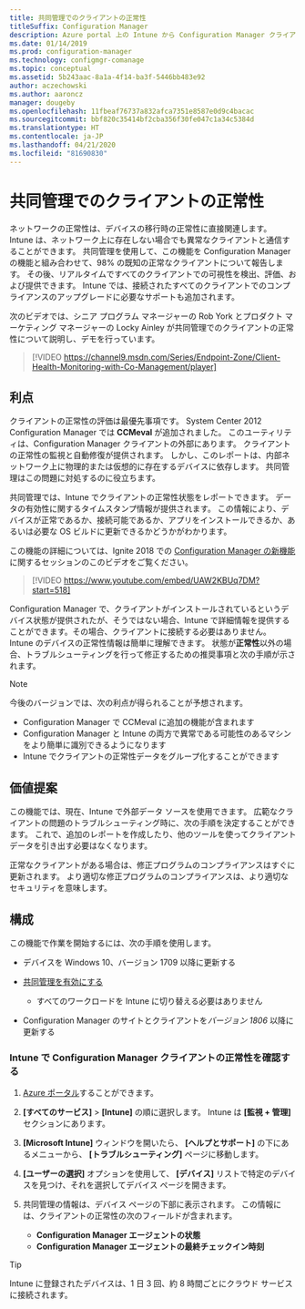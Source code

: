 ```yaml
---
title: 共同管理でのクライアントの正常性
titleSuffix: Configuration Manager
description: Azure portal 上の Intune から Configuration Manager クライアントの正常性を把握する
ms.date: 01/14/2019
ms.prod: configuration-manager
ms.technology: configmgr-comanage
ms.topic: conceptual
ms.assetid: 5b243aac-8a1a-4f14-ba3f-5446bb483e92
author: aczechowski
ms.author: aaroncz
manager: dougeby
ms.openlocfilehash: 11fbeaf76737a832afca7351e8587e0d9c4bacac
ms.sourcegitcommit: bbf820c35414bf2cba356f30fe047c1a34c5384d
ms.translationtype: HT
ms.contentlocale: ja-JP
ms.lasthandoff: 04/21/2020
ms.locfileid: "81690830"
---
```

# <a name="client-health-with-co-management"></a>共同管理でのクライアントの正常性

ネットワークの正常性は、デバイスの移行時の正常性に直接関連します。 Intune は、ネットワーク上に存在しない場合でも異常なクライアントと通信することができます。 共同管理を使用して、この機能を Configuration Manager の機能と組み合わせて、98% の既知の正常なクライアントについて報告します。 その後、リアルタイムですべてのクライアントでの可視性を検出、評価、および提供できます。 Intune では、接続されたすべてのクライアントでのコンプライアンスのアップグレードに必要なサポートも追加されます。

次のビデオでは、シニア プログラム マネージャーの Rob York とプロダクト マーケティング マネージャーの Locky Ainley が共同管理でのクライアントの正常性について説明し、デモを行っています。

> [!VIDEO https://channel9.msdn.com/Series/Endpoint-Zone/Client-Health-Monitoring-with-Co-Management/player]



## <a name="benefits"></a>利点

クライアントの正常性の評価は最優先事項です。 System Center 2012 Configuration Manager では **CCMeval** が追加されました。 このユーティリティは、Configuration Manager クライアントの外部にあります。 クライアントの正常性の監視と自動修復が提供されます。 しかし、このレポートは、内部ネットワーク上に物理的または仮想的に存在するデバイスに依存します。 共同管理はこの問題に対処するのに役立ちます。

共同管理では、Intune でクライアントの正常性状態をレポートできます。 データの有効性に関するタイムスタンプ情報が提供されます。 この情報により、デバイスが正常であるか、接続可能であるか、アプリをインストールできるか、あるいは必要な OS ビルドに更新できるかどうかがわかります。 

この機能の詳細については、Ignite 2018 での [Configuration Manager の新機能](https://myignite.techcommunity.microsoft.com/sessions/64591)に関するセッションのこのビデオをご覧ください。

> [!VIDEO https://www.youtube.com/embed/UAW2KBUq7DM?start=518]


Configuration Manager で、クライアントがインストールされているというデバイス状態が提供されたが、そうではない場合、Intune で詳細情報を提供することができます。その場合、クライアントに接続する必要はありません。 Intune のデバイスの正常性情報は簡単に理解できます。 状態が**正常性**以外の場合、トラブルシューティングを行って修正するための推奨事項と次の手順が示されます。

> [!Note]  
> 今後のバージョンでは、次の利点が得られることが予想されます。
> - Configuration Manager で CCMeval に追加の機能が含まれます  
> - Configuration Manager と Intune の両方で異常である可能性のあるマシンをより簡単に識別できるようになります  
> - Intune でクライアントの正常性データをグループ化することができます  



## <a name="value-proposition"></a>価値提案

この機能では、現在、Intune で外部データ ソースを使用できます。 広範なクライアントの問題のトラブルシューティング時に、次の手順を決定することができます。 これで、追加のレポートを作成したり、他のツールを使ってクライアント データを引き出す必要はなくなります。

正常なクライアントがある場合は、修正プログラムのコンプライアンスはすぐに更新されます。 より適切な修正プログラムのコンプライアンスは、より適切なセキュリティを意味します。



## <a name="configure"></a>構成

この機能で作業を開始するには、次の手順を使用します。

- デバイスを Windows 10、バージョン 1709 以降に更新する  

- [共同管理を有効にする](how-to-enable.md)  
    - すべてのワークロードを Intune に切り替える必要はありません  

- Configuration Manager のサイトとクライアントを*バージョン 1806* 以降に更新する  


### <a name="review-configuration-manager-client-health-in-intune"></a>Intune で Configuration Manager クライアントの正常性を確認する

1. [Azure ポータル](https://portal.azure.com/)することができます。  

2. **[すべてのサービス]**  >  **[Intune]** の順に選択します。 Intune は **[監視 + 管理]** セクションにあります。  

3. **[Microsoft Intune]** ウィンドウを開いたら、 **[ヘルプとサポート]** の下にあるメニューから、 **[トラブルシューティング]** ページに移動します。  

4. **[ユーザーの選択]** オプションを使用して、 **[デバイス]** リストで特定のデバイスを見つけ、それを選択してデバイス ページを開きます。  

5. 共同管理の情報は、デバイス ページの下部に表示されます。 この情報には、クライアントの正常性の次のフィールドが含まれます。  
    - **Configuration Manager エージェントの状態**  
    - **Configuration Manager エージェントの最終チェックイン時刻**  

> [!Tip]  
> Intune に登録されたデバイスは、1 日 3 回、約 8 時間ごとにクラウド サービスに接続されます。 
